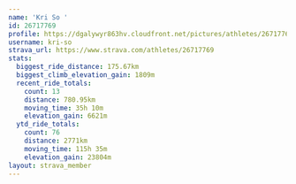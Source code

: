 ```yaml
---
name: 'Kri So '
id: 26717769
profile: https://dgalywyr863hv.cloudfront.net/pictures/athletes/26717769/7761026/14/large.jpg
username: kri-so
strava_url: https://www.strava.com/athletes/26717769
stats:
  biggest_ride_distance: 175.67km
  biggest_climb_elevation_gain: 1809m
  recent_ride_totals:
    count: 13
    distance: 780.95km
    moving_time: 35h 10m
    elevation_gain: 6621m
  ytd_ride_totals:
    count: 76
    distance: 2771km
    moving_time: 115h 35m
    elevation_gain: 23804m
layout: strava_member
--- 
```

